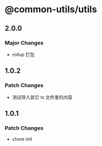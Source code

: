 # @common-utils/utils

## 2.0.0

### Major Changes

- rollup 打包

## 1.0.2

### Patch Changes

- 测试导入其它 ts 文件里的内容

## 1.0.1

### Patch Changes

- chore init
